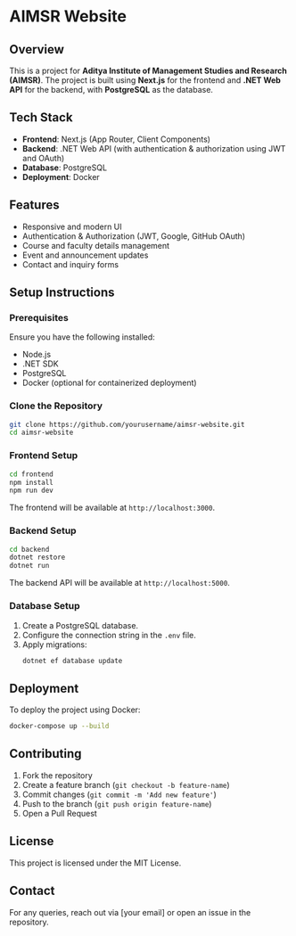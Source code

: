 # AIMSR Website

## Overview
This is a project for **Aditya Institute of Management Studies and Research (AIMSR)**. The project is built using **Next.js** for the frontend and **.NET Web API** for the backend, with **PostgreSQL** as the database.

## Tech Stack
- **Frontend**: Next.js (App Router, Client Components)
- **Backend**: .NET Web API (with authentication & authorization using JWT and OAuth)
- **Database**: PostgreSQL
- **Deployment**: Docker

## Features
- Responsive and modern UI
- Authentication & Authorization (JWT, Google, GitHub OAuth)
- Course and faculty details management
- Event and announcement updates
- Contact and inquiry forms

## Setup Instructions
### Prerequisites
Ensure you have the following installed:
- Node.js
- .NET SDK
- PostgreSQL
- Docker (optional for containerized deployment)

### Clone the Repository
```sh
git clone https://github.com/yourusername/aimsr-website.git
cd aimsr-website
```

### Frontend Setup
```sh
cd frontend
npm install
npm run dev
```
The frontend will be available at `http://localhost:3000`.

### Backend Setup
```sh
cd backend
dotnet restore
dotnet run
```
The backend API will be available at `http://localhost:5000`.

### Database Setup
1. Create a PostgreSQL database.
2. Configure the connection string in the `.env` file.
3. Apply migrations:
   ```sh
   dotnet ef database update
   ```

## Deployment
To deploy the project using Docker:
```sh
docker-compose up --build
```

## Contributing
1. Fork the repository
2. Create a feature branch (`git checkout -b feature-name`)
3. Commit changes (`git commit -m 'Add new feature'`)
4. Push to the branch (`git push origin feature-name`)
5. Open a Pull Request

## License
This project is licensed under the MIT License.

## Contact
For any queries, reach out via [your email] or open an issue in the repository.

